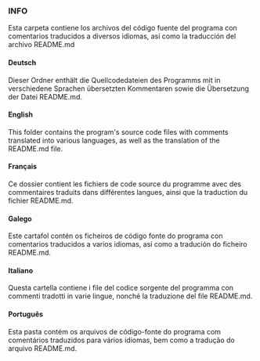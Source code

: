 ### INFO

Esta carpeta contiene los archivos del código fuente del programa con comentarios traducidos a diversos idiomas, así como la traducción del archivo README.md

#### Deutsch
Dieser Ordner enthält die Quellcodedateien des Programms mit in verschiedene Sprachen übersetzten Kommentaren sowie die Übersetzung der Datei README.md.

#### English
This folder contains the program's source code files with comments translated into various languages, as well as the translation of the README.md file.

#### Français
Ce dossier contient les fichiers de code source du programme avec des commentaires traduits dans différentes langues, ainsi que la traduction du fichier README.md.

#### Galego
Este cartafol contén os ficheiros de código fonte do programa con comentarios traducidos a varios idiomas, así como a tradución do ficheiro README.md.

#### Italiano
Questa cartella contiene i file del codice sorgente del programma con commenti tradotti in varie lingue, nonché la traduzione del file README.md.

#### Português
Esta pasta contém os arquivos de código-fonte do programa com comentários traduzidos para vários idiomas, bem como a tradução do arquivo README.md.


